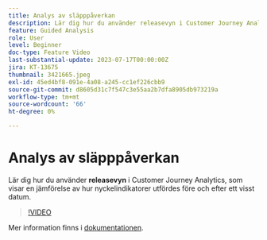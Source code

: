 ```yaml
---
title: Analys av släpppåverkan
description: Lär dig hur du använder releasevyn i Customer Journey Analytics, som visar en jämförelse mellan hur nyckelindikatorer utfördes före och efter ett visst datum.
feature: Guided Analysis
role: User
level: Beginner
doc-type: Feature Video
last-substantial-update: 2023-07-17T00:00:00Z
jira: KT-13675
thumbnail: 3421665.jpeg
exl-id: 45ed4bf8-091e-4a08-a245-cc1ef226cbb9
source-git-commit: d8605d31c7f547c3e55aa2b7dfa8905db973219a
workflow-type: tm+mt
source-wordcount: '66'
ht-degree: 0%

---
```


# Analys av släpppåverkan

Lär dig hur du använder **releasevyn** i Customer Journey Analytics, som visar en jämförelse av hur nyckelindikatorer utfördes före och efter ett visst datum.

>[!VIDEO](https://video.tv.adobe.com/v/3421665/?learn=on)

Mer information finns i [dokumentationen](https://experienceleague.adobe.com/docs/analytics-platform/using/guided-analysis/impact/release.html).
